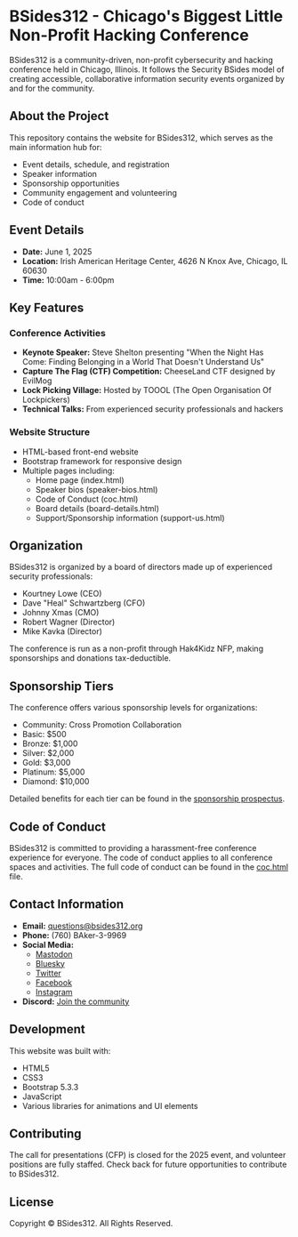 # BSides312 - Chicago's Biggest Little Non-Profit Hacking Conference

BSides312 is a community-driven, non-profit cybersecurity and hacking conference held in Chicago, Illinois. It follows the Security BSides model of creating accessible, collaborative information security events organized by and for the community.

## About the Project

This repository contains the website for BSides312, which serves as the main information hub for:
- Event details, schedule, and registration
- Speaker information
- Sponsorship opportunities
- Community engagement and volunteering
- Code of conduct

## Event Details

- **Date:** June 1, 2025
- **Location:** Irish American Heritage Center, 4626 N Knox Ave, Chicago, IL 60630
- **Time:** 10:00am - 6:00pm

## Key Features

### Conference Activities
- **Keynote Speaker:** Steve Shelton presenting "When the Night Has Come: Finding Belonging in a World That Doesn't Understand Us"
- **Capture The Flag (CTF) Competition:** CheeseLand CTF designed by EvilMog
- **Lock Picking Village:** Hosted by TOOOL (The Open Organisation Of Lockpickers)
- **Technical Talks:** From experienced security professionals and hackers

### Website Structure
- HTML-based front-end website
- Bootstrap framework for responsive design
- Multiple pages including:
  - Home page (index.html)
  - Speaker bios (speaker-bios.html)
  <!-- - Schedule (schedule.html) -->
  - Code of Conduct (coc.html)
  - Board details (board-details.html)
  - Support/Sponsorship information (support-us.html)

## Organization

BSides312 is organized by a board of directors made up of experienced security professionals:
- Kourtney Lowe (CEO)
- Dave "Heal" Schwartzberg (CFO)
- Johnny Xmas (CMO)
- Robert Wagner (Director)
- Mike Kavka (Director)

The conference is run as a non-profit through Hak4Kidz NFP, making sponsorships and donations tax-deductible.

## Sponsorship Tiers

The conference offers various sponsorship levels for organizations:
- Community: Cross Promotion Collaboration
- Basic: $500
- Bronze: $1,000
- Silver: $2,000
- Gold: $3,000
- Platinum: $5,000
- Diamond: $10,000

Detailed benefits for each tier can be found in the [sponsorship prospectus](https://bsides312.org/assets/docs/BSides312_2025_Sponsor_Prospectus.pdf).

## Code of Conduct

BSides312 is committed to providing a harassment-free conference experience for everyone. The code of conduct applies to all conference spaces and activities. The full code of conduct can be found in the [coc.html](coc.html) file.

## Contact Information

- **Email:** questions@bsides312.org
- **Phone:** (760) BAker-3-9969
- **Social Media:**
  - [Mastodon](https://infosec.exchange/@bsides312)
  - [Bluesky](https://bsky.app/profile/bsides312.org)
  - [Twitter](https://twitter.com/bsides312)
  - [Facebook](https://www.facebook.com/BSides312)
  - [Instagram](https://www.instagram.com/bsides312)
- **Discord:** [Join the community](https://tinyurl.com/bsides312)

## Development

This website was built with:
- HTML5
- CSS3
- Bootstrap 5.3.3
- JavaScript
- Various libraries for animations and UI elements

## Contributing

The call for presentations (CFP) is closed for the 2025 event, and volunteer positions are fully staffed. Check back for future opportunities to contribute to BSides312.

## License

Copyright © BSides312. All Rights Reserved. 